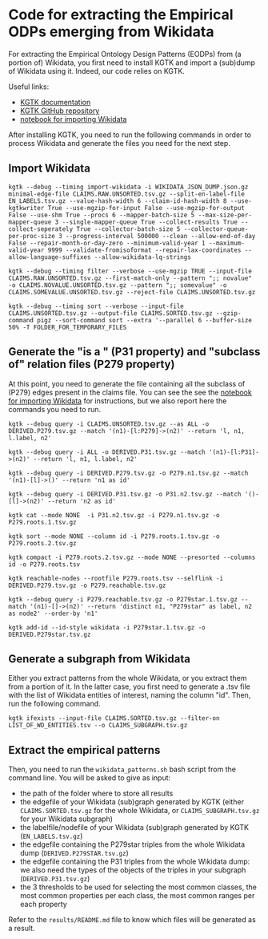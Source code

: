 # Code for extracting the Empirical ODPs emerging from Wikidata

For extracting the Empirical Ontology Design Patterns (EODPs) from (a portion of) Wikidata, you first need to install KGTK and import a (sub)dump of Wikidata using it.
Indeed, our code relies on KGTK.

Useful links:
- [KGTK documentation](https://kgtk.readthedocs.io/en/latest/)
- [KGTK GitHub repository](https://github.com/usc-isi-i2/kgtk)
- [notebook for importing Wikidata](https://github.com/usc-isi-i2/kgtk-notebooks/blob/main/use-cases/create_wikidata/Wikidata-Useful-Files.ipynb)

After installing KGTK, you need to run the following commands in order to process Wikidata and generate the files you need for the next step.

## Import Wikidata

```
kgtk --debug --timing import-wikidata -i WIKIDATA_JSON_DUMP.json.gz minimal-edge-file CLAIMS.RAW.UNSORTED.tsv.gz --split-en-label-file EN_LABELS.tsv.gz --value-hash-width 6 --claim-id-hash-width 8 --use-kgtkwriter True --use-mgzip-for-input False --use-mgzip-for-output False --use-shm True --procs 6 --mapper-batch-size 5 --max-size-per-mapper-queue 3 --single-mapper-queue True --collect-results True --collect-seperately True --collector-batch-size 5 --collector-queue-per-proc-size 3 --progress-interval 500000 --clean --allow-end-of-day False --repair-month-or-day-zero --minimum-valid-year 1 --maximum-valid-year 9999 --validate-fromisoformat --repair-lax-coordinates --allow-language-suffixes --allow-wikidata-lq-strings
```

```
kgtk --debug --timing filter --verbose --use-mgzip TRUE --input-file CLAIMS.RAW.UNSORTED.tsv.gz --first-match-only --pattern ";; novalue"  -o CLAIMS.NOVALUE.UNSORTED.tsv.gz --pattern ";; somevalue" -o CLAIMS.SOMEVALUE.UNSORTED.tsv.gz --reject-file CLAIMS.UNSORTED.tsv.gz
```

```
kgtk --debug --timing sort --verbose --input-file CLAIMS.UNSORTED.tsv.gz --output-file CLAIMS.SORTED.tsv.gz --gzip-command pigz --sort-command sort --extra '--parallel 6 --buffer-size 50% -T FOLDER_FOR_TEMPORARY_FILES
```

## Generate the "is a " (P31 property) and "subclass of" relation files (P279 property)
At this point, you need to generate the file containing all the subclass of (P279) edges present in the claims file.
You can see the see the [notebook for importing Wikidata](https://github.com/usc-isi-i2/kgtk-notebooks/blob/main/use-cases/create_wikidata/Wikidata-Useful-Files.ipynb) for instructions, but we also report here the commands you need to run.

```
kgtk --debug query -i CLAIMS.UNSORTED.tsv.gz --as ALL -o DERIVED.P279.tsv.gz --match '(n1)-[l:P279]->(n2)' --return 'l, n1, l.label, n2'
```
```
kgtk --debug query -i ALL -o DERIVED.P31.tsv.gz --match '(n1)-[l:P31]->(n2)' --return 'l, n1, l.label, n2'
```
```
kgtk --debug query -i DERIVED.P279.tsv.gz -o P279.n1.tsv.gz --match '(n1)-[l]->()' --return 'n1 as id'
```
```
kgtk --debug query -i DERIVED.P31.tsv.gz -o P31.n2.tsv.gz --match '()-[l]->(n2)' --return 'n2 as id'
```
```
kgtk cat --mode NONE  -i P31.n2.tsv.gz -i P279.n1.tsv.gz -o P279.roots.1.tsv.gz
```
```
kgtk sort --mode NONE --column id -i P279.roots.1.tsv.gz -o P279.roots.2.tsv.gz
```
```
kgtk compact -i P279.roots.2.tsv.gz --mode NONE --presorted --columns id -o P279.roots.tsv
```
```
kgtk reachable-nodes --rootfile P279.roots.tsv --selflink -i DERIVED.P279.tsv.gz -o P279.reachable.tsv.gz
```
```
kgtk --debug query -i P279.reachable.tsv.gz -o P279star.1.tsv.gz --match '(n1)-[]->(n2)' --return 'distinct n1, "P279star" as label, n2 as node2' --order-by 'n1'
```
```
kgtk add-id --id-style wikidata -i P279star.1.tsv.gz -o DERIVED.P279star.tsv.gz
```

## Generate a subgraph from Wikidata
Either you extract patterns from the whole Wikidata, or you extract them from a portion of it.
In the latter case, you first need to generate a .tsv file with the list of Wikidata entities of interest, naming the column "id".
Then, run the following command.

```
kgtk ifexists --input-file CLAIMS.SORTED.tsv.gz --filter-on LIST_OF_WD_ENTITIES.tsv --o CLAIMS_SUBGRAPH.tsv.gz
```

## Extract the empirical patterns
Then, you need to run the `wikidata_patterns.sh` bash script from the command line.
You will be asked to give as input:
- the path of the folder where to store all results
- the edgefile of your Wikidata (sub)graph generated by KGTK (either `CLAIMS.SORTED.tsv.gz` for the whole Wikidata, or `CLAIMS_SUBGRAPH.tsv.gz` for your Wikidata subgraph)
- the labelfile/nodefile of your Wikidata (sub)graph generated by KGTK (`EN_LABELS.tsv.gz`)
- the edgefile containing the P279star triples from the whole Wikidata dump (`DERIVED.P279STAR.tsv.gz`)
- the edgefile containing the P31 triples from the whole Wikidata dump: we also need the types of the objects of the triples in your subgraph (`DERIVED.P31.tsv.gz`)
- the 3 thresholds to be used for selecting the most common classes, the most common properties per each class, the most common ranges per each property

Refer to the `results/README.md` file to know which files will be generated as a result.
